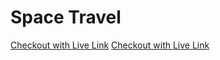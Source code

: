 # Space Travel

[Checkout with Live Link](https://leuel-a.github.io/space-travel.leuel.io/)
<a href="https://leuel-a/github.io/space-travel.leuel.io">Checkout with Live Link</a>
